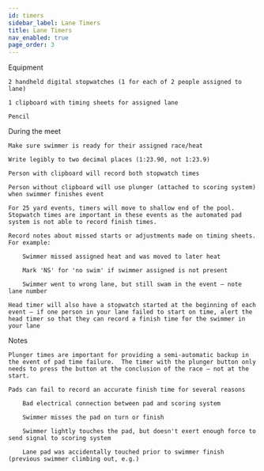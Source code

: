 ```yaml
---
id: timers
sidebar_label: Lane Timers
title: Lane Timers
nav_enabled: true
page_order: 3
---
```



Equipment 

    2 handheld digital stopwatches (1 for each of 2 people assigned to lane) 

    1 clipboard with timing sheets for assigned lane 

    Pencil 

 

During the meet 

    Make sure swimmer is ready for their assigned race/heat 

    Write legibly to two decimal places (1:23.90, not 1:23.9) 

    Person with clipboard will record both stopwatch times 

    Person without clipboard will use plunger (attached to scoring system) when swimmer finishes event 

    For 25 yard events, timers will move to shallow end of the pool.  Stopwatch times are important in these events as the automated pad system is not able to record finish times. 

    Record notes about missed starts or adjustments made on timing sheets.  For example: 

        Swimmer missed assigned heat and was moved to later heat 

        Mark 'NS' for 'no swim' if swimmer assigned is not present 

        Swimmer went to wrong lane, but still swam in the event – note lane number 

    Head timer will also have a stopwatch started at the beginning of each event – if one person in your lane failed to start on time, alert the head timer so that they can record a finish time for the swimmer in your lane 

 

Notes 

    Plunger times are important for providing a semi-automatic backup in the event of pad time failure.  The timer with the plunger button only needs to press the button at the conclusion of the race – not at the start.   

    Pads can fail to record an accurate finish time for several reasons 

        Bad electrical connection between pad and scoring system 

        Swimmer misses the pad on turn or finish 

        Swimmer lightly touches the pad, but doesn't exert enough force to send signal to scoring system 

        Lane pad was accidentally touched prior to swimmer finish (previous swimmer climbing out, e.g.) 
